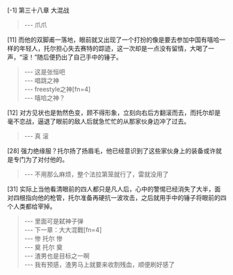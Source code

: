 
[-1] 第三十八章 大混战
>--- 爪爪<br>

[11] 而他的双脚甫一落地，眼前就又出现了一个打扮的像是要去参加中国有嘻哈一样的年轻人，托尔担心失去赛特的踪迹，这一次却是一点没有留情，大喝了一声，“滚！”随后便扔出了自己手中的锤子。
>--- 这是张恒吧<br>
>--- 唱跳之神<br>
>--- freestyle之神[fn=4]<br>
>--- 嘻哈之神？<br>

[12] 对方见状也是勃然色变，顾不得形象，立刻向右后方翻滚而去，而托尔却是毫不恋战，逼退了眼前的敌人后就急忙忙的从那家伙身边冲了过去。
>--- 真 滚<br>

[28] 强力绝缘服？托尔扬了扬眉毛，他已经意识到了这些家伙身上的装备或许就是专门为了对付他的。
>--- 不用那么麻烦，整个法拉第笼就行了，雷就没用了<br>

[31] 实际上当他看清眼前的四人都只是凡人后，心中的警惕已经消失了大半，面对四根指向他的枪管，托尔准备再硬抗一波攻击，之后就用手中的锤子将眼前的四个人类都给宰掉。
>--- 里面可是弑神子弹<br>
>--- 下一章：大大混戰[fn=4]<br>
>--- 惨 托尔 惨<br>
>--- 奠 托尔 奠<br>
>--- 渣男也是目标之一啊<br>
>--- 我有预感，渣男马上就要来收割残血，顺便刷好感了<br>
